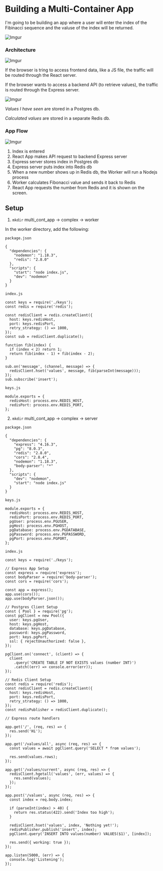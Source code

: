 # Building a Multi-Container App

I'm going to be building an app where a user will enter the index of the Fibinacci sequence and the valuse of the index will be returned.

![Imgur](https://i.imgur.com/zXRD06R.png)

### Architecture
![Imgur](https://i.imgur.com/UJHsOD8.png)

If the browser is tring to access frontend data, like a JS file, the traffic will be routed through the React server.

If the browser wants to access a backend API (to retrieve values), the traffic is routed through the Express server.

![Imgur](https://i.imgur.com/1U6z5qe.png)

*Values I have seen* are stored in a Postgres db.

*Calculated values* are stored in a separate Redis db.

### App Flow

![Imgur](https://i.imgur.com/TT8qcBL.png)

1. Index is entered
2. React App makes API request to backend Express server
3. Express server stores index in Postgres db
4. Express server puts index into Redis db
5. When a new number shows up in Redis db, the Worker will run a Nodejs process
6. Worker calculates Fibonacci value and sends it back to Redis
7. React App requests the number from Redis and it is shown on the screen.

## Setup

1. `mkdir` multi_cont_app -> complex -> worker

In the worker directory, add the following:

`package.json`

```
{
  "dependencies": {
    "nodemon": "1.18.3",
    "redis": "2.8.0"
  },
  "scripts": {
    "start": "node index.js",
    "dev": "nodemon"
  }
}
```

`index.js`

```
const keys = require('./keys');
const redis = require('redis');

const redisClient = redis.createClient({
  host: keys.redisHost,
  port: keys.redisPort,
  retry_strategy: () => 1000,
});
const sub = redisClient.duplicate();

function fib(index) {
  if (index < 2) return 1;
  return fib(index - 1) + fib(index - 2);
}

sub.on('message', (channel, message) => {
  redisClient.hset('values', message, fib(parseInt(message)));
});
sub.subscribe('insert');
```

`keys.js`

```
module.exports = {
  redisHost: process.env.REDIS_HOST,
  redisPort: process.env.REDIS_PORT,
};
```

2. `mkdir` multi_cont_app -> complex -> server

`package.json`

```
{
  "dependencies": {
    "express": "4.16.3",
    "pg": "8.0.3",
    "redis": "2.8.0",
    "cors": "2.8.4",
    "nodemon": "1.18.3",
    "body-parser": "*"
  },
  "scripts": {
    "dev": "nodemon",
    "start": "node index.js"
  }
}
```

`keys.js`

```
module.exports = {
  redisHost: process.env.REDIS_HOST,
  redisPort: process.env.REDIS_PORT,
  pgUser: process.env.PGUSER,
  pgHost: process.env.PGHOST,
  pgDatabase: process.env.PGDATABASE,
  pgPassword: process.env.PGPASSWORD,
  pgPort: process.env.PGPORT,
};
```

`index.js`

```
const keys = require('./keys');

// Express App Setup
const express = require('express');
const bodyParser = require('body-parser');
const cors = require('cors');

const app = express();
app.use(cors());
app.use(bodyParser.json());

// Postgres Client Setup
const { Pool } = require('pg');
const pgClient = new Pool({
  user: keys.pgUser,
  host: keys.pgHost,
  database: keys.pgDatabase,
  password: keys.pgPassword,
  port: keys.pgPort,
  ssl: { rejectUnauthorized: false },
});

pgClient.on('connect', (client) => {
  client
    .query('CREATE TABLE IF NOT EXISTS values (number INT)')
    .catch((err) => console.error(err));
});

// Redis Client Setup
const redis = require('redis');
const redisClient = redis.createClient({
  host: keys.redisHost,
  port: keys.redisPort,
  retry_strategy: () => 1000,
});
const redisPublisher = redisClient.duplicate();

// Express route handlers

app.get('/', (req, res) => {
  res.send('Hi');
});

app.get('/values/all', async (req, res) => {
  const values = await pgClient.query('SELECT * from values');

  res.send(values.rows);
});

app.get('/values/current', async (req, res) => {
  redisClient.hgetall('values', (err, values) => {
    res.send(values);
  });
});

app.post('/values', async (req, res) => {
  const index = req.body.index;

  if (parseInt(index) > 40) {
    return res.status(422).send('Index too high');
  }

  redisClient.hset('values', index, 'Nothing yet!');
  redisPublisher.publish('insert', index);
  pgClient.query('INSERT INTO values(number) VALUES($1)', [index]);

  res.send({ working: true });
});

app.listen(5000, (err) => {
  console.log('Listening');
});

```